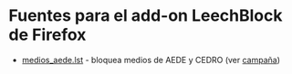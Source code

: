 
Fuentes para el add-on LeechBlock de Firefox
============================================

  - [medios_aede.lst][src01] - bloquea medios de AEDE y CEDRO (ver [campaña][inf01])


[src01]: https://raw.githubusercontent.com/rafacouto/web-sources/master/firefox-leechblock/medios_aede.lst

[inf01]: http://www.kaosenlared.net/especiales/item/81268-plug-in-para-bloquear-la-prensa-de-aede-culpable-de-la-censura-en-la-red.html

